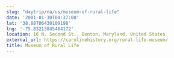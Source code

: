 ```yaml
---
slug: "daytrip/na/us/museum-of-rural-life"
date: '2001-01-30T04:37:00'
lat: '38.88706430109198'
lng: '-75.83213845464172'
location: 16 N. Second St., Denton, Maryland, United States
external_url: https://carolinehistory.org/rural-life-museum/
title: Museum of Rural Life
---
```



